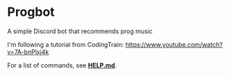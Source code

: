 # Progbot
A simple Discord bot that recommends prog music

I'm following a tutorial from CodingTrain: https://www.youtube.com/watch?v=7A-bnPlxj4k

For a list of commands, see **[HELP.md](HELP.md)**.